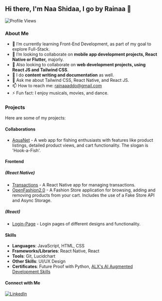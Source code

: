 ## Hi there, I'm Naa Shidaa, I go by Rainaa 👋

![Profile Views](https://komarev.com/ghpvc/?username=RainaaNs&color=blue)

### About Me
- 🌱 I’m currently learning Front-End Development, as part of my goal to explore Full-Stack.
- 👯 I’m looking to collaborate on **mobile app development projects, React Native or Flutter,** majorly.
- 👯 Also looking to collaborate on **web development projects, using React JS and Tailwind CSS**.
- 👯 I do **content writing and documentation** as well.
- 💬 Ask me about Tailwind CSS, React Native, and React JS.
- 📫 How to reach me: [rainaaaddo@gmail.com](mailto:rainaaaddo@gmail.com)
- ⚡ Fun fact: I enjoy musicals, movies, and dance.

### Projects
Here are some of my projects:

#### Collaborations
- [AquaNet](https://github.com/RainaaNs/rn-assignment5-11307343) - A web app for fishing enthusiasts with features like product listings, detailed product views, and cart functionality. The slogan is 'Hook-a-Fish'.

#### Frontend 
##### (React Native)
- [Transactions](https://github.com/RainaaNs/rn-assignment5-11307343) - A React Native app for managing transactions.
- [OpenFashion2.0](https://github.com/RainaaNs/rn-assignment7-11307343) - A Fashion Store application for browsing, adding and removing products from your cart. Includes the use of a Fake Store API and Async Storage.

##### (React)
- [Login-Page](https://github.com/RainaaNs/Login-Page) - Login pages of different designs and functionality.


#### Skills
- **Languages**: JavaScript, HTML, CSS
- **Frameworks/Libraries**: React Native, React
- **Tools**: Git, Lucidchart
- **Other Skills**: UI/UX Design
- **Certificates**: Future Proof with Python, [ALX's AI Augmented Development Skills](https://intranet.alxswe.com/certificates/E6CTN2cBRx)

#### Connect with Me
[![LinkedIn](https://img.shields.io/badge/-LinkedIn-blue?style=flat-square&logo=Linkedin&logoColor=white&link=https://www.linkedin.com/in/naa-shidaa-addo)](https://www.linkedin.com/in/naa-shidaa-addo)


